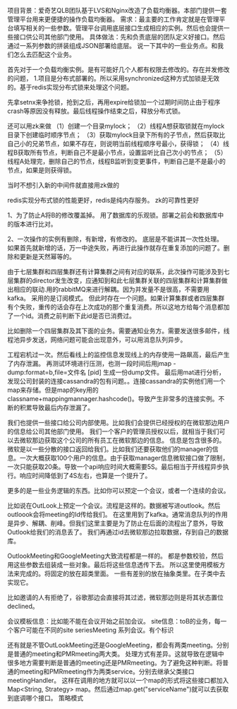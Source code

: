 项目背景：爱奇艺QLB团队基于LVS和Nginx改造了负载均衡器。本部门提供一套管理平台用来更便捷的操作负载均衡器。
需求：最主要的工作肯定就是在管理平台填写相关的一些参数。管理平台调用底层接口生成相应的实例。然后也会提供一些接口供公司其他部门使用。
具体做法：先和负责底层的团队定义好接口。然后通过一系列参数的拼装组成JSON部署给底层。
说一下其中的一些业务点。和我们怎么去匹配这个业务。

首先对于一个负载均衡实例。是有可能好几个人都有权限去修改的。存在并发修改的问题，
1.项目是分布式部署的。所以采用synchronized这种方式加锁是无效的。基于redis实现分布式锁来处理这个问题。

先拿setnx来争抢锁，抢到之后，再用expire给锁加一个过期时间防止由于程序crash等原因没有释放。最后线程操作结束之后，释放分布式锁。

还可以用zk来做
（1）创建一个目录mylock；
（2）线程A想获取锁就在mylock目录下创建临时顺序节点；
（3）获取mylock目录下所有的子节点，然后获取比自己小的兄弟节点，如果不存在，则说明当前线程顺序号最小，获得锁；
（4）线程B获取所有节点，判断自己不是最小节点，设置监听比自己次小的节点；
（5）线程A处理完，删除自己的节点，线程B监听到变更事件，判断自己是不是最小的节点，如果是则获得锁。

当时不想引入新的中间件就直接用zk做的

redis实现分布式锁的性能更好，redis是纯内存服务。
 zk的可靠性更好

1、为了防止A将B的修改覆盖掉。
用了数据库的乐观锁。部署之前会和数据库中的版本进行比对。


2、一次操作的实例有删除，有新增，有修改的。 底层是不能讲其一次性处理。
如果首先就新增的话，万一中途失败，再进行此操作就存在重复添加的问题了。删除和更新是天然幂等的。


由于七层集群和四层集群还有计算集群之间有对应的联系，此次操作可能涉及到七层集群的director发生改变，应通知到和此七层集群关联的四层集群和计算集群做出相应的联动.用的rabbitMQ来进行解耦。因为并发量不是很高，不需要用kafka。 采用的是订阅模式。
但此时存在一个问题。如果计算集群或者四层集群有个失败，重传的话会存在上次成功的那个重复消费。所以这地方给每个消息都加了一个id。消费之前判断下此id是否已消费过。


比如删除一个四层集群及其下面的业务。需要通知业务方。需要发送很多邮件，线程池异步发送，网络问题可能会出现意外，可以用消息队列异步。




工程宕机过一次。然后看线上的监控信息发现线上的内存使用一路飙高，最后产生了内存泄漏。
再测试环境进行压测，也测一段时间后用jmap -dump:format=b,file=文件名 [pid] 生成一份dump文件。
最后用mat进行分析，发现公司封装的连接cassandra的包有问题。。连接cassandra的实例他们用一个map来存储。但是map的key用的
classname+mappingmannager.hashcode()。导致产生非常多的连接实例。不断的积累导致最后内存泄漏了。


我们也提供一些接口给公司内部使用。比如我们会提供已经授权的在微软那边用户的信息给公司其他部门使用。
我们一个客户的管理员授权以后，就相当于我们可以去微软那边获取这个公司的所有员工在微软那边的信息。
信息是包含很多的。微软是以一些分散的接口返回给我们。比如我们还要获取他们的manager的信息。一次大概获取100个用户的信息。由于获取manager信息微软接口做了限制，一次只能获取20条。导致一个api响应时间大概需要5S。最后相当于开线程异步执行。响应时间降低到了4S左右，也算是一个提升了。


更多的是一些业务逻辑的东西。比如你可以预定一个会议，或者一个连续的会议。



比如说在OutLook上预定一个会议。流程是这样的。数据被写进outlook。然后outloook会将meeting的Id传给我们。
在这里用到了kafka。通常消息队列的作用是异步、解耦、削峰。但我们这里主要是为了防止在后面的流程出了意外，导致
Outlook给我们的消息丢了。
我们再通过id去微软那边拉取数据，存到自己的数据库。


OutlookMeeting和GoogleMeeting大致流程都是一样的。 都是参数校验，然后用这些参数去组装成一些对象。最后将这些信息透传下去。
所以这里使用模板方法来完成的。将固定的放在超类里面。  一些有差别的放在抽象类里。在子类中去实现它。

比如邀请的人有拒绝了，谷歌那边会直接将其过滤，微软那边则是将其状态置位declined。

会议模板信息：比如能不能在会议开始之前加会议。
site信息：toB的业务，每一个客户可能在不同的site
seriesMeeting 系列会议。有个标识

还有就是不管OutLookMeeting还是GoogleMeeting，都会有两类meeting。分别是普通的meeting和PMRmeeting两大类。
处理方式有差异。这就导致在逻辑中很多地方需要判断是普通的meeting还是PMRmeeting。为了避免这种判断。将普通的meeting和PMRmeeting作为两类service。分别去继承父类接口meetingHandler。
这样在调用的地方就可以以一个map的形式将这些接口都加入Map<String, Strategy> map。然后通过map.get("serviceName")就可以去获取到底调哪个接口。      策略模式
